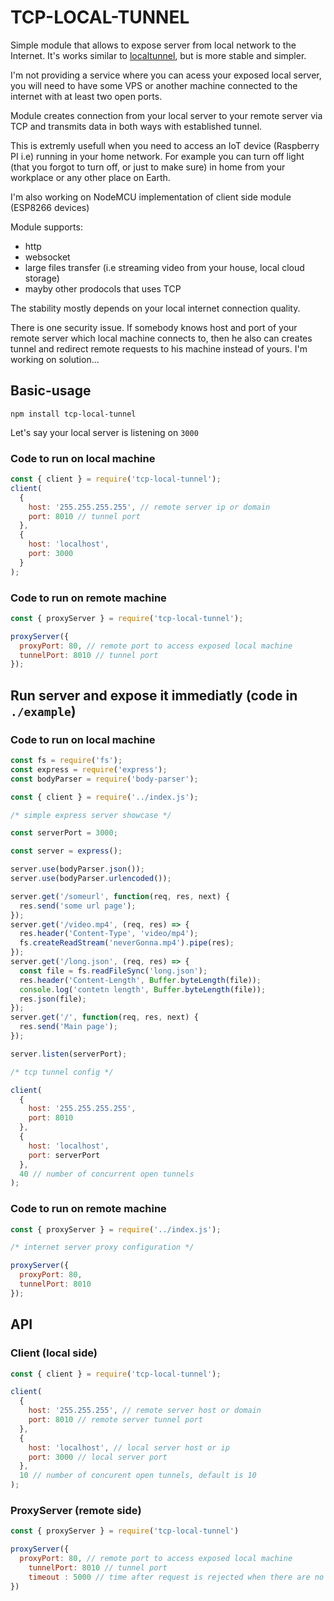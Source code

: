 # TCP-LOCAL-TUNNEL

Simple module that allows to expose server from local network to the Internet.
It's works similar to [localtunnel](https://github.com/localtunnel/localtunnel), but is more stable and simpler.

I'm not providing a service where you can acess your exposed local server, you will need to have some VPS or another machine connected to the internet with at least two open ports.

Module creates connection from your local server to your remote server via TCP and transmits data in both ways with established tunnel.

This is extremly usefull when you need to access an IoT device (Raspberry PI i.e) running in your home network. For example you can turn off light (that you forgot to turn off, or just to make sure) in home from your workplace or any other place on Earth.

I'm also working on NodeMCU implementation of client side module (ESP8266 devices)

Module supports:

* http
* websocket
* large files transfer (i.e streaming video from your house, local cloud storage)
* mayby other prodocols that uses TCP

The stability mostly depends on your local internet connection quality.

There is one security issue. If somebody knows host and port of your remote server which local machine connects to, then he also can creates tunnel and redirect remote requests to his machine instead of yours. I'm working on solution...

## Basic-usage

`npm install tcp-local-tunnel`

Let's say your local server is listening on `3000`

### Code to run on local machine

```javascript
const { client } = require('tcp-local-tunnel');
client(
  {
    host: '255.255.255.255', // remote server ip or domain
    port: 8010 // tunnel port
  },
  {
    host: 'localhost',
    port: 3000
  }
);
```

### Code to run on remote machine

```javascript
const { proxyServer } = require('tcp-local-tunnel');

proxyServer({
  proxyPort: 80, // remote port to access exposed local machine
  tunnelPort: 8010 // tunnel port
});
```

## Run server and expose it immediatly (code in `./example`)

### Code to run on local machine

```javascript
const fs = require('fs');
const express = require('express');
const bodyParser = require('body-parser');

const { client } = require('../index.js');

/* simple express server showcase */

const serverPort = 3000;

const server = express();

server.use(bodyParser.json());
server.use(bodyParser.urlencoded());

server.get('/someurl', function(req, res, next) {
  res.send('some url page');
});
server.get('/video.mp4', (req, res) => {
  res.header('Content-Type', 'video/mp4');
  fs.createReadStream('neverGonna.mp4').pipe(res);
});
server.get('/long.json', (req, res) => {
  const file = fs.readFileSync('long.json');
  res.header('Content-Length', Buffer.byteLength(file));
  console.log('contetn length', Buffer.byteLength(file));
  res.json(file);
});
server.get('/', function(req, res, next) {
  res.send('Main page');
});

server.listen(serverPort);

/* tcp tunnel config */

client(
  {
    host: '255.255.255.255',
    port: 8010
  },
  {
    host: 'localhost',
    port: serverPort
  },
  40 // number of concurrent open tunnels
);
```

### Code to run on remote machine

```javascript
const { proxyServer } = require('../index.js');

/* internet server proxy configuration */

proxyServer({
  proxyPort: 80,
  tunnelPort: 8010
});
```

## API

### Client (local side)

```javascript
const { client } = require('tcp-local-tunnel');

client(
  {
    host: '255.255.255', // remote server host or domain
    port: 8010 // remote server tunnel port
  },
  {
    host: 'localhost', // local server host or ip
    port: 3000 // local server port
  },
  10 // number of concurent open tunnels, default is 10
);
```

### ProxyServer (remote side)

```javascript
const { proxyServer } = require('tcp-local-tunnel')

proxyServer({
  proxyPort: 80, // remote port to access exposed local machine
    tunnelPort: 8010 // tunnel port
    timeout : 5000 // time after request is rejected when there are no tunnel connections
})
```
